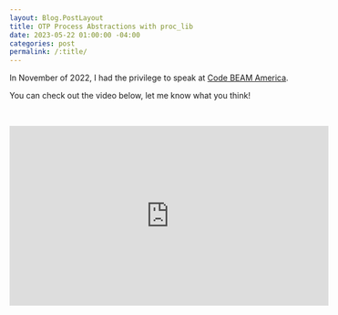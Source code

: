 ```yaml
---
layout: Blog.PostLayout
title: OTP Process Abstractions with proc_lib
date: 2023-05-22 01:00:00 -04:00
categories: post
permalink: /:title/
---
```


In November of 2022, I had the privilege to speak at [Code BEAM America](https://codebeamamerica.com/).

You can check out the video below, let me know what you think!

&nbsp;

<div class="flex justify-center">
  <iframe width="560" height="315" src="https://www.youtube-nocookie.com/embed/Ug-SEozyG1A" title="YouTube video player" frameborder="0" allow="accelerometer; autoplay; clipboard-write; encrypted-media; gyroscope; picture-in-picture; web-share" allowfullscreen></iframe>
</div>

